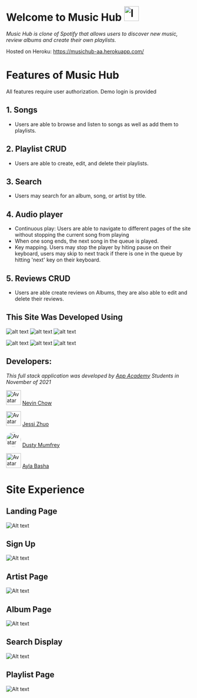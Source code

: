 # Welcome to Music Hub <img src="https://cdn.onlinewebfonts.com/svg/img_2248.png" alt="logo" width="40" height="40"/> 

_Music Hub is clone of Spotify that allows users to discover new music, review albums and create their own playlists._

Hosted on Heroku: https://musichub-aa.herokuapp.com/

# Features of Music Hub

All features require user authorization. Demo login is provided

## 1. Songs 
* Users are able to browse and listen to songs as well as add them to playlists. 

## 2. Playlist CRUD
* Users are able to create, edit, and delete their playlists. 

## 3. Search 
* Users may search for an album, song, or artist by title.

## 4. Audio player 
* Continuous play: Users are able to navigate to different pages of the site without stopping the current song from playing
* When one song ends, the next song in the queue is played.
* Key mapping. Users may stop the player by hiting pause on their keyboard, users may skip to next track if there is one in the queue by hitting 'next' key on their keyboard.
 
## 5. Reviews CRUD
* Users are able create reviews on Albums, they are also able to edit and delete their reviews.

## This Site Was Developed Using

![alt text](https://camo.githubusercontent.com/a194f5f466da233b84ca5728247f6bc3c338d2d7b80041784dd81e1a6dbc8afd/68747470733a2f2f696d672e736869656c64732e696f2f62616467652f2d507974686f6e2d3337373641423f7374796c653d666c61742d737175617265266c6f676f3d507974686f6e266c6f676f436f6c6f723d776869746526)
 ![alt text](https://camo.githubusercontent.com/4791603fce2a6866ee2fb00bca2b48ea26bc934fa054a2fe63da4ae3e8518c10/68747470733a2f2f696d672e736869656c64732e696f2f62616467652f2d52656163742d3631444146423f6c6f676f3d5265616374266c6f676f436f6c6f723d333333333333)
![alt text](https://camo.githubusercontent.com/37b03eda8464fa74e1a7343cbac75fc9d3803a68a3a0d5b6fad3162437dc59cb/68747470733a2f2f696d672e736869656c64732e696f2f62616467652f2d4a6176615363726970742d4637444631453f6c6f676f3d4a617661536372697074266c6f676f436f6c6f723d333333333333)

![alt text](https://camo.githubusercontent.com/5a611392726e9c4479fb9e8d838bc0cee31474cea29e4b3b3faf33e378803033/68747470733a2f2f696d672e736869656c64732e696f2f62616467652f2d506f737467726553514c2d3333363739313f6c6f676f3d506f737467726553514c266c6f676f436f6c6f723d7768697465)
![alt text](https://camo.githubusercontent.com/3b6655d2610a0c0ecfaaaea3b5947ddcf1689f3762a1a4c4f62069db730db015/68747470733a2f2f696d672e736869656c64732e696f2f62616467652f2d466c61736b2d3030303030303f7374796c653d666c61742d737175617265266c6f676f3d466c61736b266c6f676f436f6c6f723d7768697465)
![alt text](https://camo.githubusercontent.com/f70d9d9438b04e316fbba35c08d92860203762cec6212ef53ddd02d930014866/68747470733a2f2f696d672e736869656c64732e696f2f62616467652f2d435353332d3135373242363f6c6f676f3d43535333)

## Developers: 
_This full stack application was developed by [App Academy](https://github.com/appacademy) Students in November of 2021_

<img style="height:auto;" alt="Avatar" width="40" height="40" class="avatar avatar-user width-full border color-bg-primary" src="https://avatars.githubusercontent.com/u/84898586?v=4">  [Nevin Chow](https://github.com/nevinchow/) 


<img style="height:auto;" alt="Avatar" width="40" height="40" class="avatar avatar-user width-full border color-bg-primary" src="https://avatars.githubusercontent.com/u/85664864?v=4"> [Jessi Zhuo](https://github.com/zyingzhuo) 

<img style="border-radius:50%;" alt="Avatar" width="40" height="40" class="avatar avatar-user width-full border color-bg-primary" src="https://avatars.githubusercontent.com/u/85353431?v=4"> [Dusty Mumfrey](https://github.com/Dusttoo)

<img style="height:auto;" alt="Avatar" width="40" height="40" class="avatar avatar-user width-full border color-bg-primary" src="https://avatars.githubusercontent.com/u/68717338?v=4"> [Ayla Basha](https://github.com/spacegray)

# Site Experience

## Landing Page
![Alt text](https://github.com/nevinchow/SpotifyProject/blob/SiteScreenshots/react-app/src/images/site-screenshots/Landing-page.png)

## Sign Up 
![Alt text](https://github.com/nevinchow/SpotifyProject/blob/SiteScreenshots/react-app/src/images/site-screenshots/Sign-up-page.png)

## Artist Page
![Alt text](https://github.com/nevinchow/SpotifyProject/blob/SiteScreenshots/react-app/src/images/site-screenshots/Artist-page.png)

## Album Page
![Alt text](https://github.com/nevinchow/SpotifyProject/blob/SiteScreenshots/react-app/src/images/site-screenshots/Album-page.png)

## Search Display
![Alt text](https://github.com/nevinchow/SpotifyProject/blob/SiteScreenshots/react-app/src/images/site-screenshots/search-display.png)

## Playlist Page
![Alt text](https://github.com/nevinchow/SpotifyProject/blob/SiteScreenshots/react-app/src/images/site-screenshots/Playlist-View.png)


